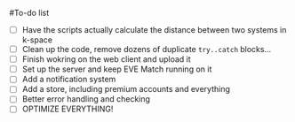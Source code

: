 #To-do list
- [ ] Have the scripts actually calculate the distance between two systems in k-space
- [ ] Clean up the code, remove dozens of duplicate `try..catch` blocks...
- [ ] Finish wokring on the web client and upload it
- [ ] Set up the server and keep EVE Match running on it
- [ ] Add a notification system
- [ ] Add a store, including premium accounts and everything
- [ ] Better error handling and checking
- [ ] OPTIMIZE EVERYTHING!
